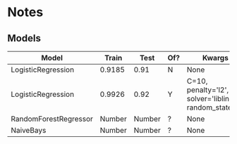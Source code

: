 # Notes

## Models

| Model                 | Train  | Test   | Of? | Kwargs                                                 |
| --------------------- | ------ | ------ | --- | ------------------------------------------------------ |
| LogisticRegression    | 0.9185 | 0.91   | N   | None                                                   |
| LogisticRegression    | 0.9926 | 0.92   | Y   | C=10, penalty='l2', solver='liblinear', random_state=4 |
| RandomForestRegressor | Number | Number | ?   | None                                                   |
| NaiveBays             | Number | Number | ?   | None                                                   |
